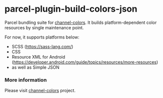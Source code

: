 # parcel-plugin-build-colors-json
Parcel bundling suite for [channel-colors](https://github.com/zoyi/channel-colors). It builds platform-dependent color resources by single maintenance point.

For now, it supports platforms below:
- SCSS (https://sass-lang.com/)
- CSS
- Resource XML for Android (https://developer.android.com/guide/topics/resources/more-resources)
- as well as Simple JSON

### More information
Please visit [channel-colors](https://github.com/zoyi/channel-colors) project.

